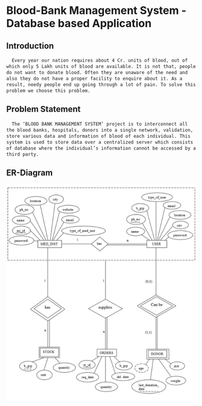 # Blood-Bank Management System - Database based Application
## Introduction
      Every year our nation requires about 4 Cr. units of blood, out of which only 5 Lakh units of blood are available. It is not that, people do not want to donate blood. Often they are unaware of the need and also they do not have a proper facility to enquire about it. As a result, needy people end up going through a lot of pain. To solve this problem we choose this problem.

## Problem Statement
      The ‘BLOOD BANK MANAGEMENT SYSTEM’ project is to interconnect all the blood banks, hospitals, donors into a single network, validation, store various data and information of blood of each individual. This system is used to store data over a centralized server which consists of database where the individual’s information cannot be accessed by a third party.

## ER-Diagram
![Image of ER-Diagram](https://github.com/Revanthpn/BloodBank/blob/master/BloodBank/BloodBank/Resources/ER-diagram.PNG)
